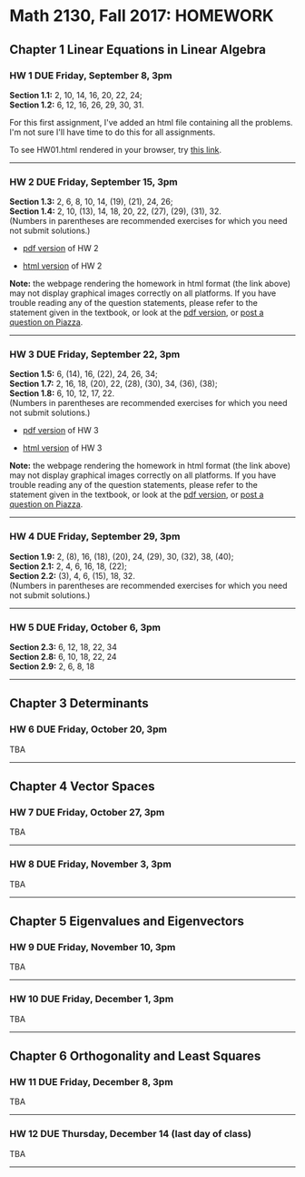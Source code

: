 # Math 2130, Fall 2017: HOMEWORK

## Chapter 1 Linear Equations in Linear Algebra

### **HW 1 DUE** Friday, September 8, 3pm
**Section 1.1:** 2, 10, 14, 16, 20, 22, 24;       
**Section 1.2:** 6, 12, 16, 26, 29, 30, 31.

For this first assignment, I've added an html file containing
all the problems.  I'm not sure I'll have time to do this for all assignments.

To see HW01.html rendered in your browser, try [this link](https://cdn.rawgit.com/williamdemeo/math2130-fall2017/f05c2ceb/homework/HW01.html).

----------------------------------------------------


### **HW 2 DUE** Friday, September 15, 3pm
**Section 1.3:** 2, 6, 8, 10, 14, (19), (21), 24, 26;    
**Section 1.4:** 2, 10, (13), 14, 18, 20, 22, (27), (29), (31), 32.   
(Numbers in parentheses are recommended exercises for which you need not submit solutions.)

+ [pdf version](https://github.com/williamdemeo/math2130-fall2017/blob/master/homework/HW02/HW02.pdf) of HW 2

+ [html version](https://cdn.rawgit.com/williamdemeo/math2130-fall2017/02a3c384/homework/HW02/HW02.html) of HW 2

**Note:** the webpage rendering the homework in html format (the link above)
may not display graphical images correctly on all platforms.  If you have trouble reading any
of the question statements, please refer to the statement given in the textbook,
or look at the [pdf version](https://github.com/williamdemeo/math2130-fall2017/blob/master/homework/HW02/HW02.pdf), or [post a question on Piazza](https://piazza.com/colorado/fall2017/math2130/home).

----------------------------------------------------

### **HW 3 DUE** Friday, September 22, 3pm
**Section 1.5:** 6, (14), 16, (22), 24, 26, 34;   
**Section 1.7:** 2, 16, 18, (20), 22, (28), (30), 34, (36), (38);   
**Section 1.8:** 6, 10, 12, 17, 22.  
(Numbers in parentheses are recommended exercises for which you need not submit solutions.)

+ [pdf version](https://github.com/williamdemeo/math2130-fall2017/blob/master/homework/HW03/HW03.pdf) of HW 3

+ [html version](https://cdn.rawgit.com/williamdemeo/math2130-fall2017/a363d5ba/homework/HW03/HW03.html)  of HW 3

**Note:** the webpage rendering the homework in html format (the link above)
may not display graphical images correctly on all platforms.  If you have trouble reading any
of the question statements, please refer to the statement given in the textbook,
or look at the [pdf version](https://github.com/williamdemeo/math2130-fall2017/blob/master/homework/HW03/HW03.pdf), or [post a question on Piazza](https://piazza.com/colorado/fall2017/math2130/home).


----------------------------------------------------

### **HW 4 DUE** Friday, September 29, 3pm  
**Section 1.9:** 2, (8), 16, (18), (20), 24, (29), 30, (32), 38, (40);  
**Section 2.1:** 2, 4, 6, 16, 18, (22);  
**Section 2.2:** (3), 4, 6, (15), 18, 32.  
(Numbers in parentheses are recommended exercises for which you need not submit solutions.)
 

----------------------------------------------------
### **HW 5 DUE** Friday, October 6, 3pm  
**Section 2.3:** 6, 12, 18, 22, 34      
**Section 2.8:** 6, 10, 18, 22, 24       
**Section 2.9:** 2, 6, 8, 18  

-------------------------------------------------------

## Chapter 3 Determinants

### **HW 6 DUE** Friday, October 20, 3pm
TBA

--------------------------------------------------------------------

## Chapter 4 Vector Spaces

### **HW 7 DUE** Friday, October 27, 3pm
TBA

----------------------------------------------------

### **HW 8 DUE** Friday, November 3, 3pm
TBA

--------------------------------------------------------------------

## Chapter 5 Eigenvalues and Eigenvectors

### **HW 9 DUE** Friday, November 10, 3pm
TBA

----------------------------------------------------

### **HW 10 DUE** Friday, December 1, 3pm
TBA

--------------------------------------------------------------------

## Chapter 6 Orthogonality and Least Squares

### **HW 11 DUE** Friday, December 8, 3pm
TBA

----------------------------------------------------

### **HW 12 DUE** Thursday, December 14 (last day of class)  
TBA

------------------------------------------------------------------------
